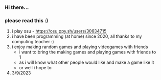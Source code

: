 ### Hi there...
### please read this :)

1. i play osu - https://osu.ppy.sh/users/30634715
2. i have been programming (at home) since 2020, all thanks to my computing teacher :)
3. i enjoy making random games and playing videogames with friends
   - i want to bring the making games and playing games with friends to 1
   - as i will know what other people would like and make a game like it
   - or well i hope to
4. 3/9/2023
